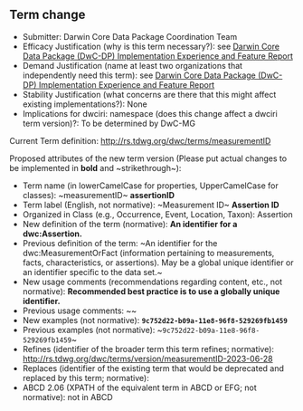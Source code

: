 ## Term change

* Submitter: Darwin Core Data Package Coordination Team
* Efficacy Justification (why is this term necessary?): see [Darwin Core Data Package (DwC-DP) Implementation Experience and Feature Report](https://gbif.github.io/dwc-dp/docs/dwc_dp_implementation_feature_reports.pdf)
* Demand Justification (name at least two organizations that independently need this term): see [Darwin Core Data Package (DwC-DP) Implementation Experience and Feature Report](https://gbif.github.io/dwc-dp/docs/dwc_dp_implementation_feature_reports.pdf)
* Stability Justification (what concerns are there that this might affect existing implementations?): None
* Implications for dwciri: namespace (does this change affect a dwciri term version)?: To be determined by DwC-MG

Current Term definition: http://rs.tdwg.org/dwc/terms/measurementID

Proposed attributes of the new term version (Please put actual changes to be implemented in **bold** and ~strikethrough~):

* Term name (in lowerCamelCase for properties, UpperCamelCase for classes): ~measurementID~ **assertionID**
* Term label (English, not normative): ~Measurement ID~ **Assertion ID**
* Organized in Class (e.g., Occurrence, Event, Location, Taxon): Assertion
* New definition of the term (normative): **An identifier for a dwc:Assertion.**
* Previous definition of the term: ~An identifier for the dwc:MeasurementOrFact (information pertaining to measurements, facts, characteristics, or assertions). May be a global unique identifier or an identifier specific to the data set.~
* New usage comments (recommendations regarding content, etc., not normative): **Recommended best practice is to use a globally unique identifier.** 
* Previous usage comments: ~~
* New examples (not normative): **`9c752d22-b09a-11e8-96f8-529269fb1459`**
* Previous examples (not normative): ~`9c752d22-b09a-11e8-96f8-529269fb1459`~
* Refines (identifier of the broader term this term refines; normative): http://rs.tdwg.org/dwc/terms/version/measurementID-2023-06-28
* Replaces (identifier of the existing term that would be deprecated and replaced by this term; normative): 
* ABCD 2.06 (XPATH of the equivalent term in ABCD or EFG; not normative): not in ABCD
